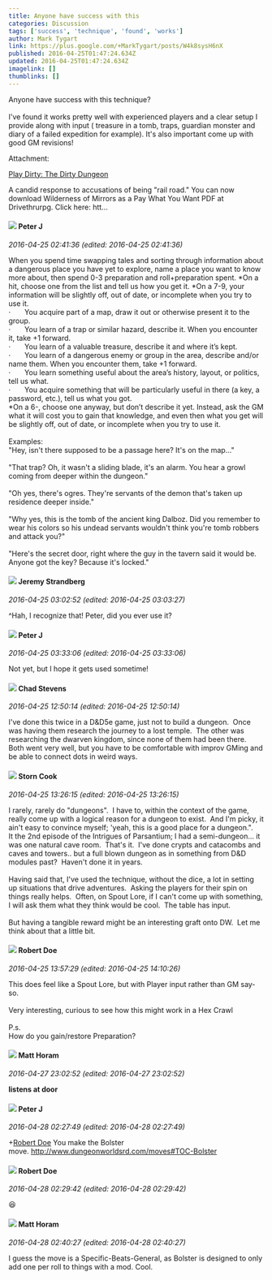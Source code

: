 ```yaml
---
title: Anyone have success with this
categories: Discussion
tags: ['success', 'technique', 'found', 'works']
author: Mark Tygart
link: https://plus.google.com/+MarkTygart/posts/W4k8sysH6nX
published: 2016-04-25T01:47:24.634Z
updated: 2016-04-25T01:47:24.634Z
imagelink: []
thumblinks: []
---
```


Anyone have success with this technique? <br /><br />I&#39;ve found it works pretty well with experienced players and a clear setup I provide along with input ( treasure in a tomb, traps, guardian monster and diary of a failed expedition for example). It&#39;s also important come up with good GM revisions!


Attachment:

<a href='http://www.youtube.com/watch?v=dsnvANYBRWo'>Play Dirty: The Dirty Dungeon</a>


A candid response to accusations of being "rail road." You can now download Wilderness of Mirrors as a Pay What You Want PDF at Drivethrurpg. Click here: htt...
<div id='comment z12mgrdrjkidjzshh04cf1vyvlfix1rhfds'>
  <h4><img src='{{site.baseurl}}//images/avatars/113692337653837882568_photo.jpg'> Peter J</h4>
      <p><cite>2016-04-25 02:41:36 (edited: 2016-04-25 02:41:36)</cite></p>
        <p>When you spend time swapping tales and sorting through information about a dangerous place you have yet to explore, name a place you want to know more about, then spend 0-3 preparation and roll+preparation spent. *On a hit, choose one from the list and tell us how you get it. *On a 7-9, your information will be slightly off, out of date, or incomplete when you try to use it.<br />·       You acquire part of a map, draw it out or otherwise present it to the group.<br />·       You learn of a trap or similar hazard, describe it. When you encounter it, take +1 forward.<br />·       You learn of a valuable treasure, describe it and where it’s kept.<br />·       You learn of a dangerous enemy or group in the area, describe and/or name them. When you encounter them, take +1 forward.<br />·       You learn something useful about the area’s history, layout, or politics, tell us what.<br />·       You acquire something that will be particularly useful in there (a key, a password, etc.), tell us what you got.<br />*On a 6-, choose one anyway, but don’t describe it yet. Instead, ask the GM what it will cost you to gain that knowledge, and even then what you get will be slightly off, out of date, or incomplete when you try to use it.<br /> <br />Examples:<br />&quot;Hey, isn&#39;t there supposed to be a passage here? It&#39;s on the map...&quot;<br /> <br />&quot;That trap? Oh, it wasn&#39;t a sliding blade, it&#39;s an alarm. You hear a growl coming from deeper within the dungeon.&quot;<br /> <br />&quot;Oh yes, there&#39;s ogres. They&#39;re servants of the demon that&#39;s taken up residence deeper inside.&quot;<br /> <br />&quot;Why yes, this is the tomb of the ancient king Dalboz. Did you remember to wear his colors so his undead servants wouldn&#39;t think you&#39;re tomb robbers and attack you?&quot;<br /> <br />&quot;Here&#39;s the secret door, right where the guy in the tavern said it would be. Anyone got the key? Because it&#39;s locked.&quot;</p>
</div>
        

<div id='comment z12mgrdrjkidjzshh04cf1vyvlfix1rhfds'>
  <h4><img src='{{site.baseurl}}//images/avatars/102595580176380683252_photo.jpg'> Jeremy Strandberg</h4>
      <p><cite>2016-04-25 03:02:52 (edited: 2016-04-25 03:03:27)</cite></p>
        <p>^Hah, I recognize that!  Peter, did you ever use it?</p>
</div>
        

<div id='comment z12mgrdrjkidjzshh04cf1vyvlfix1rhfds'>
  <h4><img src='{{site.baseurl}}//images/avatars/113692337653837882568_photo.jpg'> Peter J</h4>
      <p><cite>2016-04-25 03:33:06 (edited: 2016-04-25 03:33:06)</cite></p>
        <p>Not yet, but I hope it gets used sometime!</p>
</div>
        

<div id='comment z12mgrdrjkidjzshh04cf1vyvlfix1rhfds'>
  <h4><img src='{{site.baseurl}}//images/avatars/114160832939927583388_photo.jpg'> Chad Stevens</h4>
      <p><cite>2016-04-25 12:50:14 (edited: 2016-04-25 12:50:14)</cite></p>
        <p>I&#39;ve done this twice in a D&amp;D5e game, just not to build a dungeon.  Once was having them research the journey to a lost temple.  The other was researching the dwarven kingdom, since none of them had been there.  Both went very well, but you have to be comfortable with improv GMing and be able to connect dots in weird ways.</p>
</div>
        

<div id='comment z12mgrdrjkidjzshh04cf1vyvlfix1rhfds'>
  <h4><img src='{{site.baseurl}}//images/avatars/110661162507505661709_photo.jpg'> Storn Cook</h4>
      <p><cite>2016-04-25 13:26:15 (edited: 2016-04-25 13:26:15)</cite></p>
        <p>I rarely, rarely do &quot;dungeons&quot;.  I have to, within the context of the game, really come up with a logical reason for a dungeon to exist.  And I&#39;m picky, it ain&#39;t easy to convince myself; &#39;yeah, this is a good place for a dungeon.&quot;.  <br />It the 2nd episode of the Intrigues of Parsantium; I had a semi-dungeon... it was one natural cave room.  That&#39;s it.  I&#39;ve done crypts and catacombs and caves and towers.. but a full blown dungeon as in something from D&amp;D modules past?  Haven&#39;t done it in years.  <br /><br />Having said that, I&#39;ve used the technique, without the dice, a lot in setting up situations that drive adventures.  Asking the players for their spin on things really helps.  Often, on Spout Lore, if I can&#39;t come up with something, I will ask them what they think would be cool.  The table has input.<br /><br />But having a tangible reward might be an interesting graft onto DW.  Let me think about that a little bit.  </p>
</div>
        

<div id='comment z12mgrdrjkidjzshh04cf1vyvlfix1rhfds'>
  <h4><img src='{{site.baseurl}}//images/avatars/105487846931822189120_photo.jpg'> Robert Doe</h4>
      <p><cite>2016-04-25 13:57:29 (edited: 2016-04-25 14:10:26)</cite></p>
        <p>This does feel like a Spout Lore, but with Player input rather than GM say-so.<br /><br />Very interesting, curious to see how this might work in a Hex Crawl﻿<br /><br />P.s.<br />How do you gain/restore Preparation?</p>
</div>
        

<div id='comment z12mgrdrjkidjzshh04cf1vyvlfix1rhfds'>
  <h4><img src='{{site.baseurl}}//images/avatars/105472060898626050077_photo.jpg'> Matt Horam</h4>
      <p><cite>2016-04-27 23:02:52 (edited: 2016-04-27 23:02:52)</cite></p>
        <p><b>listens at door</b></p>
</div>
        

<div id='comment z12mgrdrjkidjzshh04cf1vyvlfix1rhfds'>
  <h4><img src='{{site.baseurl}}//images/avatars/113692337653837882568_photo.jpg'> Peter J</h4>
      <p><cite>2016-04-28 02:27:49 (edited: 2016-04-28 02:27:49)</cite></p>
        <p><span class="proflinkWrapper"><span class="proflinkPrefix">+</span><a class="proflink" href="https://plus.google.com/105487846931822189120" oid="105487846931822189120">Robert Doe</a></span> You make the Bolster move. <a href="http://www.dungeonworldsrd.com/moves#TOC-Bolster" class="ot-anchor">http://www.dungeonworldsrd.com/moves#TOC-Bolster</a></p>
</div>
        

<div id='comment z12mgrdrjkidjzshh04cf1vyvlfix1rhfds'>
  <h4><img src='{{site.baseurl}}//images/avatars/105487846931822189120_photo.jpg'> Robert Doe</h4>
      <p><cite>2016-04-28 02:29:42 (edited: 2016-04-28 02:29:42)</cite></p>
        <p>😆</p>
</div>
        

<div id='comment z12mgrdrjkidjzshh04cf1vyvlfix1rhfds'>
  <h4><img src='{{site.baseurl}}//images/avatars/105472060898626050077_photo.jpg'> Matt Horam</h4>
      <p><cite>2016-04-28 02:40:27 (edited: 2016-04-28 02:40:27)</cite></p>
        <p>I guess the move is a Specific-Beats-General, as Bolster is designed to only add one per roll to things with a mod. Cool.</p>
</div>
        